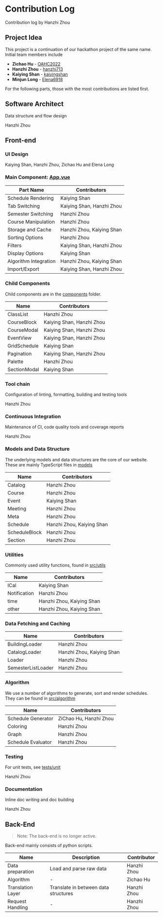 # Contribution Log

Contribution log by Hanzhi Zhou

## Project Idea

This project is a continuation of our hackathon project of the same name. Initial team members include

-   **Zichao Hu** - [OAHC2022](https://github.com/OAHC2022)
-   **Hanzhi Zhou** - [hanzhi713](https://github.com/hanzhi713)
-   **Kaiying Shan** - [kaiyingshan](https://github.com/kaiyingshan)
-   **Minjun Long** - [Elena6918](https://github.com/Elena6918)

For the following parts, those with the most contributions are listed first.

## Software Architect

Data structure and flow design

Hanzhi Zhou

## Front-end

### UI Design

Kaiying Shan, Hanzhi Zhou, Zichao Hu and Elena Long

### Main Component: [App.vue](/src/App.vue)

| Part Name             | Contributors              |
| --------------------- | ------------------------- |
| Schedule Rendering    | Kaiying Shan              |
| Tab Switching         | Kaiying Shan, Hanzhi Zhou |
| Semester Switching    | Hanzhi Zhou               |
| Course Manipulation   | Hanzhi Zhou               |
| Storage and Cache     | Hanzhi Zhou, Kaiying Shan |
| Sorting Options       | Hanzhi Zhou               |
| Filters               | Kaiying Shan, Hanzhi Zhou |
| Display Options       | Kaiying Shan              |
| Algorithm Integration | Hanzhi Zhou, Kaiying Shan |
| Import/Export         | Kaiying Shan, Hanzhi Zhou |

### Child Components

Child components are in the [components](/src/components) folder.

| Name         | Contributors              |
| ------------ | ------------------------- |
| ClassList    | Hanzhi Zhou               |
| CourseBlock  | Kaiying Shan, Hanzhi Zhou |
| CourseModal  | Kaiying Shan, Hanzhi Zhou |
| EventView    | Kaiying Shan, Hanzhi Zhou |
| GridSchedule | Kaiying Shan              |
| Pagination   | Kaiying Shan, Hanzhi Zhou |
| Palette      | Hanzhi Zhou               |
| SectionModal | Kaiying Shan              |

### Tool chain

Configuration of linting, formatting, building and testing tools

Hanzhi Zhou

### Continuous Integration

Maintenance of CI, code quality tools and coverage reports

Hanzhi Zhou

### Models and Data Structure

The underlying models and data structures are the core of our website. These are mainly TypeScript files in [models](/src/models)

| Name          | Contributors              |
| ------------- | ------------------------- |
| Catalog       | Hanzhi Zhou               |
| Course        | Hanzhi Zhou               |
| Event         | Kaiying Shan              |
| Meeting       | Hanzhi Zhou               |
| Meta          | Hanzhi Zhou               |
| Schedule      | Hanzhi Zhou, Kaiying Shan |
| ScheduleBlock | Hanzhi Zhou               |
| Section       | Hanzhi Zhou               |

### Utilities

Commonly used utility functions, found in [src/utils](/src/utils)

| Name         | Contributors              |
| ------------ | ------------------------- |
| ICal         | Kaiying Shan              |
| Notification | Hanzhi Zhou               |
| time         | Hanzhi Zhou, Kaiying Shan |
| other        | Hanzhi Zhou, Kaiying Shan |

### Data Fetching and Caching

| Name               | Contributors              |
| ------------------ | ------------------------- |
| BuildingLoader     | Hanzhi Zhou               |
| CatalogLoader      | Hanzhi Zhou, Kaiying Shan |
| Loader             | Hanzhi Zhou               |
| SemesterListLoader | Hanzhi Zhou               |

### Algorithm

We use a number of algorithms to generate, sort and render schedules. They can be found in [src/algorithm](/src/algorithm)

| Name               | Contributors           |
| ------------------ | ---------------------- |
| Schedule Generator | ZiChao Hu, Hanzhi Zhou |
| Coloring           | Hanzhi Zhou            |
| Graph              | Hanzhi Zhou            |
| Schedule Evaluator | Hanzhi Zhou            |

### Testing

For unit tests, see [tests/unit](/tests/unit)

Hanzhi Zhou

### Documentation

Inline doc writing and doc building

Hanzhi Zhou

## Back-End

> Note: The back-end is no longer active.

Back-end mainly consists of python scripts.

| Name              | Description                          | Contributor |
| ----------------- | ------------------------------------ | ----------- |
| Data preparation  | Load and parse raw data              | Hanzhi Zhou |
| Algorithm         | -                                    | Zichao Hu   |
| Translation Layer | Translate in between data structures | Hanzhi Zhou |
| Request Handling  | -                                    | Hanzhi Zhou |
